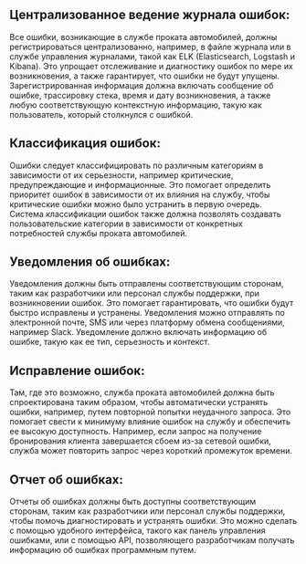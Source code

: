 ## Централизованное ведение журнала ошибок:

Все ошибки, возникающие в службе проката автомобилей, должны регистрироваться централизованно, например, в файле журнала или в службе управления журналами, такой как ELK (Elasticsearch, Logstash и Kibana). Это упрощает отслеживание и диагностику ошибок по мере их возникновения, а также гарантирует, что ошибки не будут упущены. Зарегистрированная информация должна включать сообщение об ошибке, трассировку стека, время и дату возникновения, а также любую соответствующую контекстную информацию, такую как пользователь, который столкнулся с ошибкой.

## Классификация ошибок:

Ошибки следует классифицировать по различным категориям в зависимости от их серьезности, например критические, предупреждающие и информационные. Это помогает определить приоритет ошибок в зависимости от их влияния на службу, чтобы критические ошибки можно было устранить в первую очередь. Система классификации ошибок также должна позволять создавать пользовательские категории в зависимости от конкретных потребностей службы проката автомобилей.

## Уведомления об ошибках:

Уведомления должны быть отправлены соответствующим сторонам, таким как разработчики или персонал службы поддержки, при возникновении ошибок. Это помогает гарантировать, что ошибки будут быстро исправлены и устранены. Уведомления можно отправлять по электронной почте, SMS или через платформу обмена сообщениями, например Slack. Уведомление должно включать информацию об ошибке, такую как ее тип, серьезность и контекст.

## Исправление ошибок:

Там, где это возможно, служба проката автомобилей должна быть спроектирована таким образом, чтобы автоматически устранять ошибки, например, путем повторной попытки неудачного запроса. Это помогает свести к минимуму влияние ошибок на службу и обеспечить ее высокую доступность. Например, если запрос на получение бронирования клиента завершается сбоем из-за сетевой ошибки, служба может повторить запрос через короткий промежуток времени.

## Отчет об ошибках:

Отчеты об ошибках должны быть доступны соответствующим сторонам, таким как разработчики или персонал службы поддержки, чтобы помочь диагностировать и устранять ошибки. Это можно сделать с помощью удобного интерфейса, такого как панель управления ошибками, или с помощью API, позволяющего разработчикам получать информацию об ошибках программным путем.

